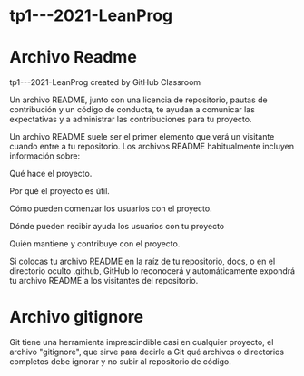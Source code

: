 # tp1---2021-LeanProg
# Archivo Readme
tp1---2021-LeanProg created by GitHub Classroom

Un archivo README, junto con una licencia de repositorio, pautas de contribución y un código de conducta, te ayudan a comunicar las expectativas y a administrar las contribuciones para tu proyecto.

Un archivo README suele ser el primer elemento que verá un visitante cuando entre a tu repositorio. Los archivos README habitualmente incluyen información sobre:

Qué hace el proyecto.

Por qué el proyecto es útil.

Cómo pueden comenzar los usuarios con el proyecto.

Dónde pueden recibir ayuda los usuarios con tu proyecto

Quién mantiene y contribuye con el proyecto.

Si colocas tu archivo README en la raíz de tu repositorio, docs, o en el directorio oculto .github, GitHub lo reconocerá y automáticamente expondrá tu archivo README a los visitantes del repositorio.

# Archivo gitignore
Git tiene una herramienta imprescindible casi en cualquier proyecto, el archivo "gitignore", que sirve para decirle a Git qué archivos o directorios completos debe ignorar y no subir al repositorio de código.
